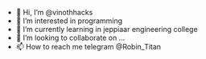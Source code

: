 - 👋 Hi, I’m @vinothhacks
- 👀 I’m interested in programming
- 🌱 I’m currently learning in jeppiaar engineering college
- 💞️ I’m looking to collaborate on ...
- 📫 How to reach me telegram @Robin_Titan

<!---
vinothhacks/vinothhacks is a ✨ special ✨ repository because its `README.md` (this file) appears on your GitHub profile.
You can click the Preview link to take a look at your changes.
--->

